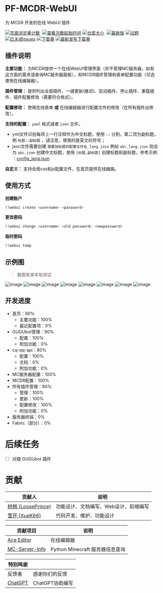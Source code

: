 # PF-MCDR-WebUI
为 MCDR 开发的在线 WebUI 插件

[![页面浏览量计数](https://badges.toozhao.com/badges/01JC0ZMB6718E924N6H2FEZRC5/green.svg)](/) 
[![查看次数起始时间](https://img.shields.io/badge/查看次数统计起始于-2024%2F11%2F06-2?style=flat-square)](/)
[![仓库大小](https://img.shields.io/github/repo-size/LoosePrince/PF-MCDR-WebUI?style=flat-square&label=仓库占用)](/) 
[![最新版](https://img.shields.io/github/v/release/LoosePrince/PF-MCDR-WebUI?style=flat-square&label=最新版)](https://github.com/LoosePrince/PF-MCDR-WebUI/releases/latest/)
[![议题](https://img.shields.io/github/issues/LoosePrince/PF-MCDR-WebUI?style=flat-square&label=Issues)](https://github.com/LoosePrince/PF-MCDR-WebUI/issues) 
[![已关闭issues](https://img.shields.io/github/issues-closed/LoosePrince/PF-MCDR-WebUI?style=flat-square&label=已关闭%20Issues)](https://github.com/LoosePrince/PF-MCDR-WebUI/issues?q=is%3Aissue+is%3Aclosed)
[![下载量](https://img.shields.io/github/downloads/LoosePrince/PF-MCDR-WebUI/total?style=flat-square&label=下载量)](https://github.com/LoosePrince/PF-MCDR-WebUI/releases)
[![最新发布下载量](https://img.shields.io/github/downloads/LoosePrince/PF-MCDR-WebUI/latest/total?style=flat-square&label=最新版本下载量)](https://github.com/LoosePrince/PF-MCDR-WebUI/releases/latest)

## 插件说明

**主要功能：** 为MCDR提供一个在线WebUI管理界面（并不管理MC服务器，如有这方面的需求请查询MC服务器面板），和MCDR插件管理和表单配置功能（可选使用在线编辑器）。

**插件管理：** 提供列出全部插件、一键更新(推迟)、启动插件、停止插件、重载插件、插件配置修改（需要符合格式）。

**配置修改：** 使用在线表单 **或** 在线编辑器进行配置文件的修改（在所有插件出修改）。

**支持的配置：** `yaml` 格式或者 `json` 文件。
  - yml文件识别每项上一行注释作为中文标题，使用 `::` 分割，第二项为副标题，例 `标题::副标题` ，请注意，使用的是英文的符号；
  - json文件需要创建 `需要加标题的配置文件名_lang.josn` 例如 `abc_lang.json` 则会为 `abc.json` 创建中文标题，使用 `[标题,副标题]` 创建标题和副标题，参考示例 ：[config_lang.json](https://github.com/LoosePrince/PF-MCDR-WebUI/blob/main/config_lang.json)

**自定义：** 支持全局css和js配置文件，在首页提供在线编辑。

## 使用方式

**创建账户**

```bash
!!webui create <username> <password>
```

**更改密码**

```bash
!!webui change <username> <old password> <newpassword>
```

**临时密码**

```bash
!!webui temp
```

## 示例图

> 截图来源本地测试

![image](https://github.com/user-attachments/assets/b8556f19-25b1-433d-9691-72bb21816480)
![image](https://github.com/user-attachments/assets/5b868779-ec5c-4082-bf3e-f7564ba06e4b)
![image](https://github.com/user-attachments/assets/c1633bb7-de4d-4e5b-a091-ebae30322e19)
![image](https://github.com/user-attachments/assets/b1154e22-a111-4094-aab4-da3cefde7e14)
![image](https://github.com/user-attachments/assets/5b2ab04f-a4fb-4be5-b3a1-9da3a97709e3)
![image](https://github.com/user-attachments/assets/808c22e5-e3b4-46d7-8549-417c94438c16)
![image](https://github.com/user-attachments/assets/a50991e6-a281-4ec7-99e8-d8a921d15e95)
![image](https://github.com/user-attachments/assets/92ca8d19-40b1-444b-8aed-6c080c1b91a9)



## 开发进度

- 首页：90%
  - 主要功能：100%
  - 最近配置项：0%
- GUGUbot管理：90%
  - 配置：100%
  - 附加功能：0%
- cq-qq-api：80%
  - 配置：100%
  - 文档：0%
  - 附加功能：0%
- MC服务器配置：100%
- MCDR配置：100%
- 所有插件管理：90%
  - 管理：100%
  - 更新：100%
  - 配置修改：100%
  - 附加功能：0%
- 服务器终端：0%
- Fabric（部分）：0%

# 后续任务
- [ ] 对接 GUGUbot 插件

# 贡献

| 贡献人 | 说明 |
|---|---|
| [树梢 (LoosePrince)](https://github.com/LoosePrince) | 功能设计、文档编写、Web设计、前端编写 |
| [雪开 (XueK66)](https://github.com/XueK66) | 代码开发、维护、功能设计 |


| 贡献项目 | 说明 |
|---|---|
| [Ace Editor](https://ace.c9.io/) | 在线编辑器 |
| [MC-Server-Info](https://github.com/Spark-Code-China/MC-Server-Info) | Python Minecraft 服务器信息查询 |


| 特别鸣谢 |  |
|---|---|
| 反馈者 | 感谢你们的反馈 |
| [ChatGPT](https://chatgpt.com) | ChatGPT协助编写 |
